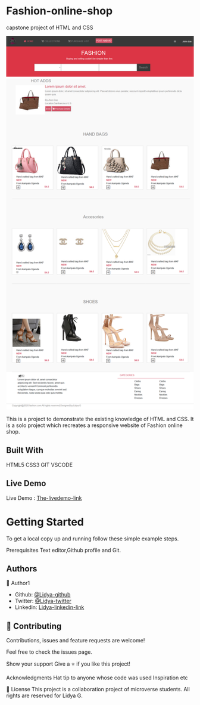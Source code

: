 # Fashion-online-shop

capstone project of HTML and CSS

<img src="images/screenshot.png" alt="Fashion-online shop">

This is a project to demonstrate the existing knowledge of HTML and CSS. It is a solo project which recreates a responsive website of Fashion online shop.

## Built With
 HTML5
 CSS3
 GIT
 VSCODE

## Live Demo
Live Demo : [The-livedemo-link](https://cranky-meitner-f0ec56.netlify.app)

<h1>Getting Started</h1>

To get a local copy up and running follow these simple example steps.

Prerequisites Text editor,Github profile and Git.

<h2>Authors</h2>

👤 Author1

- Github: [@Lidya-github ](https://github.com/Lidya1234)
- Twitter: [@Lidya-twitter](https://twitter.com/Lidya42676629)
- Linkedin: [Lidya-linkedin-link](https://www.linkedin.com/in/lidya-ghebreigziabher-4a94391aa/)


## 🤝 Contributing

 Contributions, issues and feature requests are welcome!

Feel free to check the issues page.

Show your support Give a ⭐️ if you like this project!

Acknowledgments Hat tip to anyone whose code was used Inspiration etc

📝 License This project is a collaboration project of microverse students. All rights are reserved for Lidya G.
